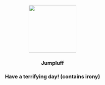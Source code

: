 <p align="center">
    <img src="https://raw.githubusercontent.com/PokeAPI/sprites/master/sprites/pokemon/189.png" width="150" height="150">
</p>
<h3 align="center"> <b>Jumpluff</b></h3>
<h3 align="center">Have a terrifying day! (contains irony)</h3>
